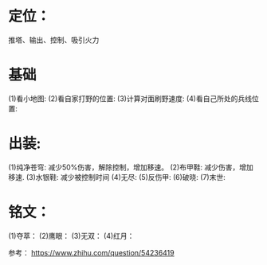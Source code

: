 # 定位：
推塔、输出、控制、吸引火力

# 基础
(1)看小地图:
(2)看自家打野的位置:
(3)计算对面刷野速度:
(4)看自己所处的兵线位置:

# 出装:
(1)纯净苍穹: 减少50%伤害，解除控制，增加移速。
(2)布甲鞋: 减少伤害，增加移速.
(3)水银鞋: 减少被控制时间
(4)无尽:
(5)反伤甲:
(6)破晓:
(7)末世:

# 铭文：
(1)夺萃：
(2)鹰眼：
(3)无双：
(4)红月：

参考：
https://www.zhihu.com/question/54236419